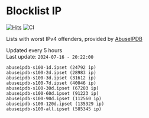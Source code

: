 # Blocklist IP

[![Hits](https://hits.seeyoufarm.com/api/count/incr/badge.svg?url=https%3A%2F%2Fgithub.com%2Fborestad%2Fblocklist-ip%2F&count_bg=%2379C83D&title_bg=%23555555&icon=&icon_color=%23E7E7E7&title=hits&edge_flat=false)](https://hits.seeyoufarm.com)  ![CI](https://img.shields.io/github/workflow/status/borestad/blocklist-ip/CI?style=flat-square)

Lists with worst IPv4 offenders, provided by [AbuseIPDB](https://www.abuseipdb.com/)

<!-- FOOTER-PLACEHOLDER -->
Updated every 5 hours<br>
Last update: `2024-07-16 - 20:22:00`
```
abuseipdb-s100-1d.ipset (24792 ip)
abuseipdb-s100-2d.ipset (28983 ip)
abuseipdb-s100-3d.ipset (31612 ip)
abuseipdb-s100-7d.ipset (40046 ip)
abuseipdb-s100-30d.ipset (67203 ip)
abuseipdb-s100-60d.ipset (91223 ip)
abuseipdb-s100-90d.ipset (112560 ip)
abuseipdb-s100-120d.ipset (135329 ip)
abuseipdb-s100-all.ipset (585345 ip)
```
